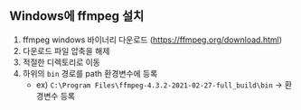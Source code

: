 Windows에 ffmpeg 설치
--------------------

1. ffmpeg windows 바이너리 다운로드 (https://ffmpeg.org/download.html)
1. 다운로드 파일 압축을 해제
1. 적절한 디렉토리로 이동
1. 하위의 `bin` 경로를 path 환경변수에 등록
    - ex) `C:\Program Files\ffmpeg-4.3.2-2021-02-27-full_build\bin` -> 환경변수 등록